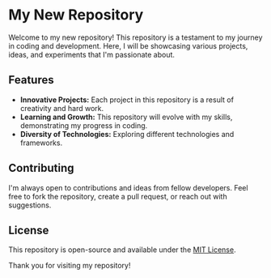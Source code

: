 # My New Repository

Welcome to my new repository! This repository is a testament to my journey in coding and development. Here, I will be showcasing various projects, ideas, and experiments that I'm passionate about.

## Features

- **Innovative Projects:** Each project in this repository is a result of creativity and hard work.
- **Learning and Growth:** This repository will evolve with my skills, demonstrating my progress in coding.
- **Diversity of Technologies:** Exploring different technologies and frameworks.

## Contributing

I'm always open to contributions and ideas from fellow developers. Feel free to fork the repository, create a pull request, or reach out with suggestions.

## License

This repository is open-source and available under the [MIT License](LICENSE).

Thank you for visiting my repository!